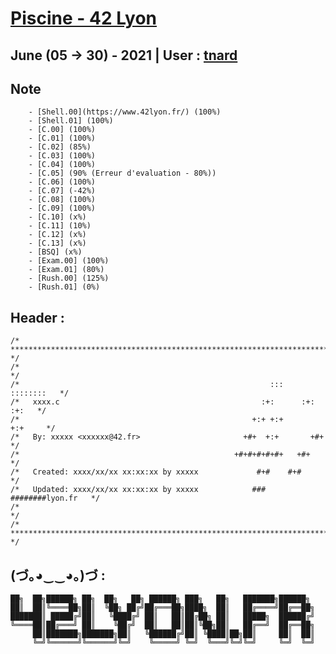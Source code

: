 # [Piscine - 42 Lyon](https://www.42lyon.fr/)
## June (05 -> 30) - 2021 | User : [tnard](https://profile.intra.42.fr/users/tnard/)

## Note
		- [Shell.00](https://www.42lyon.fr/) (100%)
		- [Shell.01] (100%)
		- [C.00] (100%)
		- [C.01] (100%)
		- [C.02] (85%)
		- [C.03] (100%)
		- [C.04] (100%)
		- [C.05] (90% (Erreur d'evaluation - 80%))
		- [C.06] (100%)
		- [C.07] (-42%)
		- [C.08] (100%)
		- [C.09] (100%)
		- [C.10] (x%)
		- [C.11] (10%)
		- [C.12] (x%)
		- [C.13] (x%)
		- [BSQ] (x%)
		- [Exam.00] (100%)
		- [Exam.01] (80%)
		- [Rush.00] (125%)
		- [Rush.01] (0%)

## Header :
```` 
/* ************************************************************************** */
/*                                                                            */
/*                                                        :::      ::::::::   */
/*   xxxx.c                                             :+:      :+:    :+:   */
/*                                                    +:+ +:+         +:+     */
/*   By: xxxxx <xxxxxx@42.fr>                       +#+  +:+       +#+        */
/*                                                +#+#+#+#+#+   +#+           */
/*   Created: xxxx/xx/xx xx:xx:xx by xxxxx             #+#    #+#             */
/*   Updated: xxxx/xx/xx xx:xx:xx by xxxxx            ###   ########lyon.fr   */
/*                                                                            */
/* ************************************************************************** */
````
## (づ｡◕‿‿◕｡)づ :
```
██╗  ██╗██████╗ ██╗  ██╗   ██╗ ██████╗ ███╗   ██╗   ███████╗██████╗ 
██║  ██║╚════██╗██║  ╚██╗ ██╔╝██╔═══██╗████╗  ██║   ██╔════╝██╔══██╗
███████║ █████╔╝██║   ╚████╔╝ ██║   ██║██╔██╗ ██║   █████╗  ██████╔╝
╚════██║██╔═══╝ ██║    ╚██╔╝  ██║   ██║██║╚██╗██║   ██╔══╝  ██╔══██╗
     ██║███████╗███████╗██║   ╚██████╔╝██║ ╚████║██╗██║     ██║  ██║
     ╚═╝╚══════╝╚══════╝╚═╝    ╚═════╝ ╚═╝  ╚═══╝╚═╝╚═╝     ╚═╝  ╚═╝
```